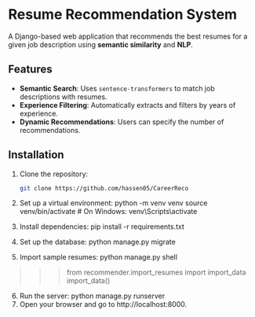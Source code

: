 # Resume Recommendation System

A Django-based web application that recommends the best resumes for a given job description using **semantic similarity** and **NLP**.

## Features
- **Semantic Search**: Uses `sentence-transformers` to match job descriptions with resumes.
- **Experience Filtering**: Automatically extracts and filters by years of experience.
- **Dynamic Recommendations**: Users can specify the number of recommendations.

## Installation

1. Clone the repository:
   ```bash
   git clone https://github.com/hassen05/CareerReco

2. Set up a virtual environment:
    python -m venv venv
    source venv/bin/activate  # On Windows: venv\Scripts\activate

3. Install dependencies:
    pip install -r requirements.txt

4. Set up the database:
    python manage.py migrate
5. Import sample resumes:
    python manage.py shell
>>> from recommender.import_resumes import import_data
>>> import_data()

6. Run the server:
    python manage.py runserver
7. Open your browser and go to http://localhost:8000.